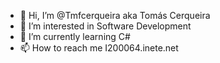 - 👋 Hi, I’m @Tmfcerqueira aka Tomás Cerqueira
- 👀 I’m interested in Software Development
- 🌱 I’m currently learning C# 
- 📫 How to reach me I200064.inete.net


